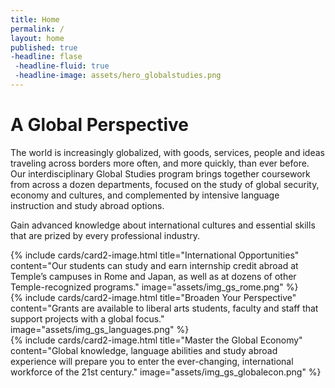 ```yaml
---
title: Home
permalink: /
layout: home
published: true
-headline: flase
 -headline-fluid: true
 -headline-image: assets/hero_globalstudies.png
---
```


# A Global Perspective

The world is increasingly globalized, with goods, services, people and ideas traveling across borders more often, and more quickly, than ever before. Our interdisciplinary Global Studies program brings together coursework from across a dozen departments, focused on the study of global security, economy and cultures, and complemented by intensive language instruction and study abroad options.

Gain advanced knowledge about international cultures and essential skills that are prized by every professional industry.

<div class="row">
<div class="col m12 l4">{% include cards/card2-image.html title="International Opportunities" content="Our students can study and earn internship credit abroad at Temple’s campuses in Rome and Japan, as well as at dozens of other Temple-recognized programs." image="assets/img_gs_rome.png" %}</div>
<div class="col m12 l4">{% include cards/card2-image.html title="Broaden Your Perspective" content="Grants are available to liberal arts students, faculty and staff that support projects with a global focus." image="assets/img_gs_languages.png" %}</div>
<div class="col m12 l4">{% include cards/card2-image.html title="Master the Global Economy" content="Global knowledge, language abilities and study abroad experience will prepare you to enter the ever-changing, international workforce of the 21st century." image="assets/img_gs_globalecon.png" %}</div>
</div>
